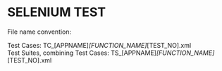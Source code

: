 SELENIUM TEST
=============


File name convention:

Test Cases: TC_[APPNAME]_[FUNCTION_NAME]_[TEST_NO].xml  
Test Suites, combining Test Cases: TS_[APPNAME]_[FUNCTION_NAME]_[TEST_NO].xml 
